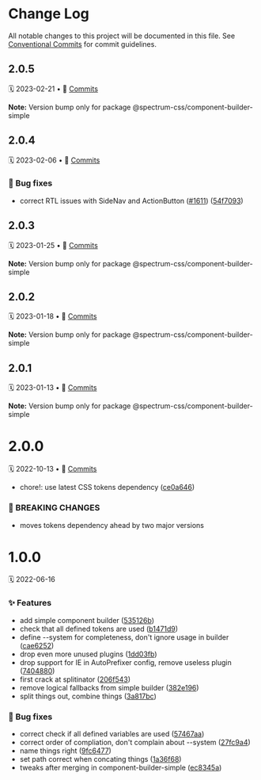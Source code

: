 # Change Log

All notable changes to this project will be documented in this file.
See [Conventional Commits](https://conventionalcommits.org) for commit guidelines.

<a name="2.0.5"></a>
## 2.0.5
🗓 2023-02-21 • 📝 [Commits](https://github.com/adobe/spectrum-css/compare/@spectrum-css/component-builder-simple@2.0.4...@spectrum-css/component-builder-simple@2.0.5)

**Note:** Version bump only for package @spectrum-css/component-builder-simple





<a name="2.0.4"></a>
## 2.0.4
🗓 2023-02-06 • 📝 [Commits](https://github.com/adobe/spectrum-css/compare/@spectrum-css/component-builder-simple@2.0.3...@spectrum-css/component-builder-simple@2.0.4)

### 🐛 Bug fixes

* correct RTL issues with SideNav and ActionButton ([#1611](https://github.com/adobe/spectrum-css/issues/1611)) ([54f7093](https://github.com/adobe/spectrum-css/commit/54f7093))





<a name="2.0.3"></a>
## 2.0.3
🗓 2023-01-25 • 📝 [Commits](https://github.com/adobe/spectrum-css/compare/@spectrum-css/component-builder-simple@2.0.2...@spectrum-css/component-builder-simple@2.0.3)

**Note:** Version bump only for package @spectrum-css/component-builder-simple





<a name="2.0.2"></a>
## 2.0.2
🗓 2023-01-18 • 📝 [Commits](https://github.com/adobe/spectrum-css/compare/@spectrum-css/component-builder-simple@2.0.0...@spectrum-css/component-builder-simple@2.0.2)

**Note:** Version bump only for package @spectrum-css/component-builder-simple





<a name="2.0.1"></a>
## 2.0.1
🗓 2023-01-13 • 📝 [Commits](https://github.com/adobe/spectrum-css/compare/@spectrum-css/component-builder-simple@2.0.0...@spectrum-css/component-builder-simple@2.0.1)

**Note:** Version bump only for package @spectrum-css/component-builder-simple





<a name="2.0.0"></a>
# 2.0.0
🗓 2022-10-13 • 📝 [Commits](https://github.com/adobe/spectrum-css/compare/@spectrum-css/component-builder-simple@1.0.0...@spectrum-css/component-builder-simple@2.0.0)

* chore!: use latest CSS tokens dependency ([ce0a646](https://github.com/adobe/spectrum-css/commit/ce0a646))


### 🛑 BREAKING CHANGES

* moves tokens dependency ahead by two major versions





<a name="1.0.0"></a>
# 1.0.0
🗓 2022-06-16

### ✨ Features

* add simple component builder ([535126b](https://github.com/adobe/spectrum-css/commit/535126b))
* check that all defined tokens are used ([b1471d9](https://github.com/adobe/spectrum-css/commit/b1471d9))
* define --system for completeness, don't ignore usage in builder ([cae6252](https://github.com/adobe/spectrum-css/commit/cae6252))
* drop even more unused plugins ([1dd03fb](https://github.com/adobe/spectrum-css/commit/1dd03fb))
* drop support for IE in AutoPrefixer config, remove useless plugin ([7404880](https://github.com/adobe/spectrum-css/commit/7404880))
* first crack at splitinator ([206f543](https://github.com/adobe/spectrum-css/commit/206f543))
* remove logical fallbacks from simple builder ([382e196](https://github.com/adobe/spectrum-css/commit/382e196))
* split things out, combine things ([3a817bc](https://github.com/adobe/spectrum-css/commit/3a817bc))


### 🐛 Bug fixes

* correct check if all defined variables are used ([57467aa](https://github.com/adobe/spectrum-css/commit/57467aa))
* correct order of compliation, don't complain about --system ([27fc9a4](https://github.com/adobe/spectrum-css/commit/27fc9a4))
* name things right ([9fc6477](https://github.com/adobe/spectrum-css/commit/9fc6477))
* set path correct when concating things ([1a36f68](https://github.com/adobe/spectrum-css/commit/1a36f68))
* tweaks after merging in component-builder-simple ([ec8345a](https://github.com/adobe/spectrum-css/commit/ec8345a))

